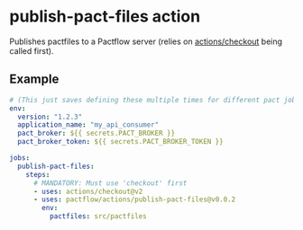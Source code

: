 # publish-pact-files action

Publishes pactfiles to a Pactflow server (relies on [actions/checkout](https://github.com/marketplace/actions/checkout) being called first).

## Example

```yaml
# (This just saves defining these multiple times for different pact jobs)
env:
  version: "1.2.3"
  application_name: "my_api_consumer"
  pact_broker: ${{ secrets.PACT_BROKER }}
  pact_broker_token: ${{ secrets.PACT_BROKER_TOKEN }}

jobs:
  publish-pact-files:
    steps:
      # MANDATORY: Must use 'checkout' first
      - uses: actions/checkout@v2
      - uses: pactflow/actions/publish-pact-files@v0.0.2
        env:
          pactfiles: src/pactfiles
```
